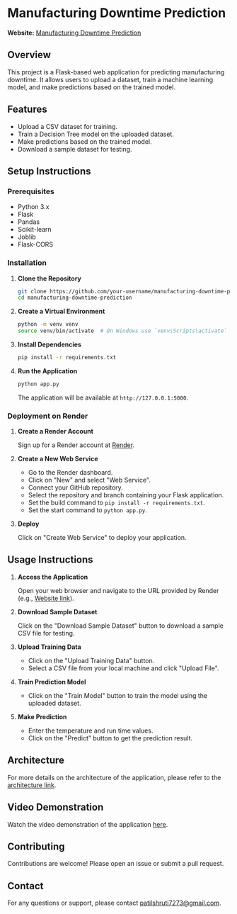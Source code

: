 # Manufacturing Downtime Prediction

**Website:** [Manufacturing Downtime Prediction](https://manufacturing-downtime-prediction.onrender.com/)

## Overview

This project is a Flask-based web application for predicting manufacturing downtime. It allows users to upload a dataset, train a machine learning model, and make predictions based on the trained model.

## Features

- Upload a CSV dataset for training.
- Train a Decision Tree model on the uploaded dataset.
- Make predictions based on the trained model.
- Download a sample dataset for testing.

## Setup Instructions

### Prerequisites

- Python 3.x
- Flask
- Pandas
- Scikit-learn
- Joblib
- Flask-CORS

### Installation

1. **Clone the Repository**

    ```sh
    git clone https://github.com/your-username/manufacturing-downtime-prediction.git
    cd manufacturing-downtime-prediction
    ```

2. **Create a Virtual Environment**

    ```sh
    python -m venv venv
    source venv/bin/activate  # On Windows use `venv\Scripts\activate`
    ```

3. **Install Dependencies**

    ```sh
    pip install -r requirements.txt
    ```

4. **Run the Application**

    ```sh
    python app.py
    ```

    The application will be available at `http://127.0.0.1:5000`.

### Deployment on Render

1. **Create a Render Account**

    Sign up for a Render account at [Render](https://render.com/).

2. **Create a New Web Service**

    - Go to the Render dashboard.
    - Click on "New" and select "Web Service".
    - Connect your GitHub repository.
    - Select the repository and branch containing your Flask application.
    - Set the build command to `pip install -r requirements.txt`.
    - Set the start command to `python app.py`.

3. **Deploy**

    Click on "Create Web Service" to deploy your application.

## Usage Instructions

1. **Access the Application**

    Open your web browser and navigate to the URL provided by Render (e.g., [Website link](https://manufacturing-downtime-prediction.onrender.com)).

2. **Download Sample Dataset**

    Click on the "Download Sample Dataset" button to download a sample CSV file for testing.

3. **Upload Training Data**

    - Click on the "Upload Training Data" button.
    - Select a CSV file from your local machine and click "Upload File".

4. **Train Prediction Model**

    - Click on the "Train Model" button to train the model using the uploaded dataset.

5. **Make Prediction**

    - Enter the temperature and run time values.
    - Click on the "Predict" button to get the prediction result.

## Architecture

For more details on the architecture of the application, please refer to the [architecture link](https://drive.google.com/file/d/1Kb4lxV7lxlFMn81gche2_-SOZTOx6Dvj/view?usp=sharing).

## Video Demonstration

Watch the video demonstration of the application [here](https://drive.google.com/file/d/1lbqWgnYwOw3A4L42knt8aipZsrEPTGXN/view?usp=sharing).

## Contributing

Contributions are welcome! Please open an issue or submit a pull request.

## Contact

For any questions or support, please contact patilshruti7273@gmail.com.
